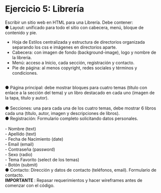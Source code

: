 # Ejercicio 5: Librería
Escribir un sitio web en HTML para una Librería. Debe contener: <br>
● Layout: unificado para todo el sitio con cabecera, menú, bloque de contenido y pie.
- Hoja de Estilos centralizada y estructura de directorios organizada separando los css e imágenes en directorios aparte. <br>
- Cabecera: con imagen de fondo (background-image), logo y nombre de la librería. <br>
- Menú: acceso a Inicio, cada sección, registración y contacto. <br>
- Pie de página: al menos copyright, redes sociales y términos y condiciones. <br>
<br>
● Página principal: debe mostrar bloques para cuatro temas (título con enlace a la sección del tema) y un libro destacado en cada uno 
(imagen de la tapa, título y autor). <br>
<br>
● Secciones: una para cada una de los cuatro temas, debe mostrar 6 libros cada una (título, autor, imagen y descripciones de libros). <br>
● Registración: Formulario completo solicitando datos personales. <br>
<br>
- Nombre (text) <br> 
- Apellido (text) <br>
- Fecha de Nacimiento (date) <br>
- Email (email) <br>
- Contraseña (password) <br>
- Sexo (radio) <br>
- Tema Favorito (select de los temas) <br>
- Botón (submit) <br>
● Contacto: Dirección y datos de contacto (teléfonos, email). Formulario de contacto. <br>
<b> IMPORTANTE </b>: Repasar requerimientos y hacer wireframes antes de comenzar con el código.
